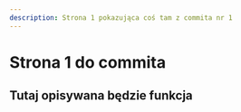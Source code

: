 ```yaml
---
description: Strona 1 pokazująca coś tam z commita nr 1
---
```


# Strona 1 do commita

## Tutaj opisywana będzie funkcja &#x20;


